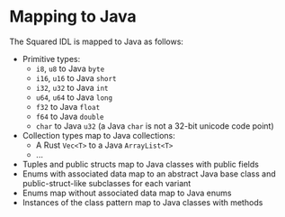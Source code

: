 # Mapping to Java

The Squared IDL is mapped to Java as follows:

* Primitive types:
    * `i8`, `u8` to Java `byte`
    * `i16`, `u16` to Java `short`
    * `i32`, `u32` to Java `int`
    * `u64`, `u64` to Java `long`
    * `f32` to Java `float`
    * `f64` to Java `double`
    * `char` to Java `u32` (a Java `char` is not a 32-bit unicode code point)
* Collection types map to Java collections:
    * A Rust `Vec<T>` to a Java `ArrayList<T>`
    * ...
* Tuples and public structs map to Java classes with public fields
* Enums with associated data map to an abstract Java base class and public-struct-like subclasses for each variant
* Enums map without associated data map to Java enums
* Instances of the class pattern map to Java classes with methods